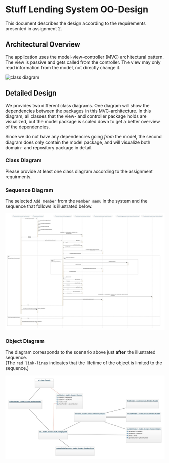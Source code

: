 # Stuff Lending System OO-Design
This document describes the design according to the requirements presented in assignment 2.

## Architectural Overview
The application uses the model-view-controller (MVC) architectural pattern. The view is passive and gets called from the controller. The view may only read information from the model, not directly change it.

![class diagram](img/package_diagram.jpg)

## Detailed Design

We provides two different class diagrams. One diagram will show the dependencies between the packages in this MVC-architecture. In this diagram, all classes that the view- and controller package holds are visualized, but the model package is scaled down to get a better overview of the dependencies. 

Since we do not have any dependencies going <i>from</i> the model, the second diagram does only contain the model package, and will visualize both domain- and repository package in detail. 

### Class Diagram
Please provide at least one class diagram according to the assignment requirments.

### Sequence Diagram
The selected `Add member` from the `Member menu` in the system and the sequence that follows is illustrated below.

![sequence diagram](img/sequence-diagram.jpeg)

### Object Diagram
The diagram corresponds to the scenario above just **after** the illustrated sequence. <br>
(The `red link-lines` indicates that the lifetime of the object is limited to the sequence.)

![sequence diagram](img/object-diagram.jpeg)


